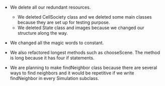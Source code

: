 * We delete all our redundant resources.
     * We deleted CellSociety class and we deleted some main classes
     because they are set up for testing purpose.
     * We deleted State class and images because we changed our structure
     along the way.  

* We changed all the magic words to constant. 

* We also refactored longest methods such as chooseScene. The method is 
long because it has four if statements. 

* We are planning to make findNeighbor class because there are several ways
to find neighbors and it would be repetitive if we write findNeighbor in every
Simulation subclass.